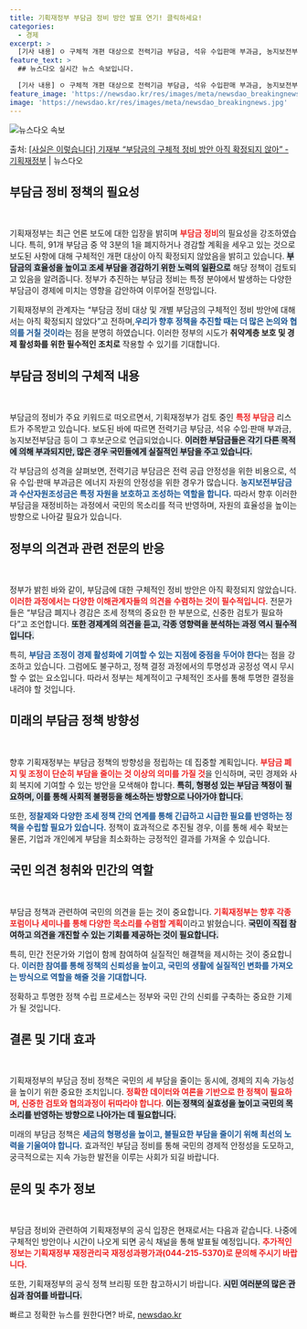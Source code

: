 ```yaml
---
title: 기획재정부 부담금 정비 방안 발표 연기! 클릭하세요!
categories:
  - 경제
excerpt: >
  [기사 내용] ㅇ 구체적 개편 대상으로 전력기금 부담금, 석유 수입판매 부과금, 농지보전부담금, 수산자원조성…
feature_text: >
  ## 뉴스다오 실시간 뉴스 속보입니다.

  [기사 내용] ㅇ 구체적 개편 대상으로 전력기금 부담금, 석유 수입판매 부과금, 농지보전부담금, 수산자원조성…
feature_image: 'https://newsdao.kr/res/images/meta/newsdao_breakingnews.jpg'
image: 'https://newsdao.kr/res/images/meta/newsdao_breakingnews.jpg'
---
```


![뉴스다오 속보](https://newsdao.kr/res/images/meta/newsdao_breakingnews.jpg)

<p>출처: <a href="https://newsdao.kr/3428" rel="dofollow">[사실은 이렇습니다] 기재부 “부담금의 구체적 정비 방안 아직 확정되지 않아” - 기획재정부</a> | 뉴스다오</p>

<h2 data-ke-size="size26">부담금 정비 정책의 필요성</h2>

<p data-ke-size="size16">&nbsp;</p>

기획재정부는 최근 언론 보도에 대한 입장을 밝히며 <b><span style="color: #ee2323;">부담금 정비</span></b>의 필요성을 강조하였습니다. 특히, 91개 부담금 중 약 3분의 1을 폐지하거나 경감할 계획을 세우고 있는 것으로 보도된 사항에 대해 구체적인 개편 대상이 아직 확정되지 않았음을 밝히고 있습니다. <b><span style="background-color: #21538527;">부담금의 효율성을 높이고 조세 부담을 경감하기 위한 노력의 일환으로</span></b> 해당 정책이 검토되고 있음을 알려줍니다. 정부가 추진하는 부담금 정비는 특정 분야에서 발생하는 다양한 부담금이 경제에 미치는 영향을 감안하여 이루어질 전망입니다. 

기획재정부의 관계자는 “부담금 정비 대상 및 개별 부담금의 구체적인 정비 방안에 대해서는 아직 확정되지 않았다”고 전하며,<b><span style="color: #1a5490;">우리가 향후 정책을 추진할 때는 더 많은 논의와 협의를 거칠 것이라</span></b>는 점을 분명히 하였습니다. 이러한 정부의 시도가 <b>취약계층 보호 및 경제 활성화를 위한 필수적인 조치로</b> 작용할 수 있기를 기대합니다.

<h2 data-ke-size="size26">부담금 정비의 구체적 내용</h2>

<p data-ke-size="size16">&nbsp;</p>

부담금의 정비가 주요 키워드로 떠오르면서, 기획재정부가 검토 중인 <b><span style="color: #ee2323;">특정 부담금</span></b> 리스트가 주목받고 있습니다. 보도된 바에 따르면 전력기금 부담금, 석유 수입·판매 부과금, 농지보전부담금 등이 그 후보군으로 언급되었습니다. <b><span style="background-color: #21538527;">이러한 부담금들은 각기 다른 목적에 의해 부과되지만, 많은 경우 국민들에게 실질적인 부담을 주고 있습니다.</span></b> 

각 부담금의 성격을 살펴보면, 전력기금 부담금은 전력 공급 안정성을 위한 비용으로, 석유 수입·판매 부과금은 에너지 자원의 안정성을 위한 경우가 많습니다. <b><span style="color: #1a5490;">농지보전부담금과 수산자원조성금은 특정 자원을 보호하고 조성하는 역할을 합니다.</span></b> 따라서 향후 이러한 부담금을 재정비하는 과정에서 국민의 목소리를 적극 반영하며, 자원의 효율성을 높이는 방향으로 나아갈 필요가 있습니다. 

<h2 data-ke-size="size26">정부의 의견과 관련 전문의 반응</h2>

<p data-ke-size="size16">&nbsp;</p>

정부가 밝힌 바와 같이, 부담금에 대한 구체적인 정비 방안은 아직 확정되지 않았습니다. <b><span style="color: #ee2323;">이러한 과정에서는 다양한 이해관계자들의 의견을 수렴하는 것이 필수적입니다</span></b>. 전문가들은 “부담금 폐지나 경감은 조세 정책의 중요한 한 부분으로, 신중한 검토가 필요하다”고 조언합니다. <b><span style="background-color: #21538527;">또한 경제계의 의견을 듣고, 각종 영향력을 분석하는 과정 역시 필수적입니다.</span></b>

특히, <b><span style="color: #1a5490;">부담금 조정이 경제 활성화에 기여할 수 있는 지점에 중점을 두어야 한다</span></b>는 점을 강조하고 있습니다. 그럼에도 불구하고, 정책 결정 과정에서의 투명성과 공정성 역시 무시할 수 없는 요소입니다. 따라서 정부는 체계적이고 구체적인 조사를 통해 투명한 결정을 내려야 할 것입니다.

<h2 data-ke-size="size26">미래의 부담금 정책 방향성</h2>

<p data-ke-size="size16">&nbsp;</p>

향후 기획재정부는 부담금 정책의 방향성을 정립하는 데 집중할 계획입니다. <b><span style="color: #ee2323;">부담금 폐지 및 조정이 단순히 부담을 줄이는 것 이상의 의미를 가질 것</span></b>을 인식하며, 국민 경제와 사회 복지에 기여할 수 있는 방안을 모색해야 합니다. <b><span style="background-color: #21538527;">특히, 형평성 있는 부담금 책정이 필요하며, 이를 통해 사회적 불평등을 해소하는 방향으로 나아가야 합니다.</span></b>

또한, <b><span style="color: #1a5490;">정찰제와 다양한 조세 정책 간의 연계를 통해 긴급하고 시급한 필요를 반영하는 정책을 수립할 필요가 있습니다.</span></b> 정책이 효과적으로 추진될 경우, 이를 통해 세수 확보는 물론, 기업과 개인에게 부담을 최소화하는 긍정적인 결과를 가져올 수 있습니다.

<h2 data-ke-size="size26">국민 의견 청취와 민간의 역할</h2>

<p data-ke-size="size16">&nbsp;</p>

부담금 정책과 관련하여 국민의 의견을 듣는 것이 중요합니다. <b><span style="color: #ee2323;">기획재정부는 향후 각종 포럼이나 세미나를 통해 다양한 목소리를 수렴할 계획</span></b>이라고 밝혔습니다. <b><span style="background-color: #21538527;">국민이 직접 참여하고 의견을 개진할 수 있는 기회를 제공하는 것이 필요합니다.</span></b>

특히, 민간 전문가와 기업이 함께 참여하여 실질적인 해결책을 제시하는 것이 중요합니다. <b><span style="color: #1a5490;">이러한 참여를 통해 정책의 신뢰성을 높이고, 국민의 생활에 실질적인 변화를 가져오는 방식으로 역할을 해줄 것을 기대합니다.</span></b> 

정확하고 투명한 정책 수립 프로세스는 정부와 국민 간의 신뢰를 구축하는 중요한 기제가 될 것입니다. 

<h2 data-ke-size="size26">결론 및 기대 효과</h2>

<p data-ke-size="size16">&nbsp;</p>

기획재정부의 부담금 정비 정책은 국민의 세 부담을 줄이는 동시에, 경제의 지속 가능성을 높이기 위한 중요한 조치입니다. <b><span style="color: #ee2323;">정확한 데이터와 여론을 기반으로 한 정책이 필요하며, 신중한 검토와 협의과정이 뒤따라야 합니다</span></b>. <b><span style="background-color: #21538527;">이는 정책의 실효성을 높이고 국민의 목소리를 반영하는 방향으로 나아가는 데 필요합니다.</span></b>

미래의 부담금 정책은 <b><span style="color: #1a5490;">세금의 형평성을 높이고, 불필요한 부담을 줄이기 위해 최선의 노력을 기울여야 합니다.</span></b> 효과적인 부담금 정비를 통해 국민의 경제적 안정성을 도모하고, 궁극적으로는 지속 가능한 발전을 이루는 사회가 되길 바랍니다. 

<h2 data-ke-size="size26">문의 및 추가 정보</h2>

<p data-ke-size="size16">&nbsp;</p>

부담금 정비와 관련하여 기획재정부의 공식 입장은 현재로서는 다음과 같습니다. 나중에 구체적인 방안이나 시간이 나오게 되면 공식 채널을 통해 발표될 예정입니다. <b><span style="color: #ee2323;">추가적인 정보는 기획재정부 재정관리국 재정성과평가과(044-215-5370)로 문의해 주시기 바랍니다.</span></b> 

또한, 기획재정부의 공식 정책 브리핑 또한 참고하시기 바랍니다. <b><span style="background-color: #21538527;">시민 여러분의 많은 관심과 참여를 바랍니다.</span></b> 

빠르고 정확한 뉴스를 원한다면? 바로, <a href="https://newsdao.kr" rel="dofollow">newsdao.kr</a>


